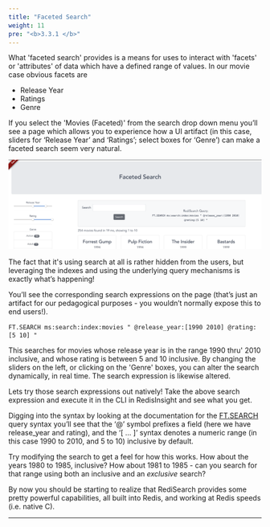 ```yaml
---
title: "Faceted Search"
weight: 11
pre: "<b>3.3.1 </b>"
---
```

What 'faceted search' provides is a means for uses to interact with 'facets' or 'attributes' of data which have a defined range of values. In our movie case obvious facets are 

* Release Year
* Ratings
* Genre

If you select the 'Movies (Faceted)' from the search drop down menu you’ll see a page which allows you to experience how a UI artifact (in this case, sliders for ‘Release Year’ and ‘Ratings’; select boxes for ‘Genre’) can make a faceted search seem very natural. 

![faceted-search]

The fact that it's using search at all is rather hidden from the users, but leveraging the indexes and using the underlying query mechanisms is exactly what’s happening!

You’ll see the corresponding search expressions on the page (that’s just an artifact for our pedagogical purposes - you wouldn’t normally expose this to end users!).

```
FT.SEARCH ms:search:index:movies " @release_year:[1990 2010] @rating:[5 10] "
```

This searches for movies whose release year is in the range 1990 thru' 2010 inclusive, and whose rating is between 5 and 10 inclusive. By changing the sliders on the left, or clicking on the 'Genre' boxes, you can alter the search dynamically, in real time. The search expression is likewise altered.

Lets try those search expressions out natively! Take the above search expression and execute it in the CLI in RedisInsight and see what you get.


Digging into the syntax by looking at the documentation for the [FT.SEARCH] query syntax you’ll see that the ‘@’ symbol prefixes a field (here we have release_year and rating), and the ‘[ … ]’ syntax denotes a numeric range (in this case 1990 to 2010, and 5 to 10) inclusive by default. 

Try modifying the search to get a feel for how this works. How about the years 1980 to 1985, inclusive? How about 1981 to 1985 - can you search for that range using both an inclusive and an _exclusive_ search?

By now you should be starting to realize that RediSearch provides some pretty powerful capabilities, all built into Redis, and working at Redis speeds (i.e. native C). 


----------
[faceted-search]: faceted-search.png
[FT.SEARCH]: https://oss.redislabs.com/redisearch/Commands.html#ftsearch


